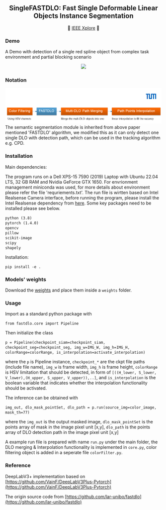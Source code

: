 
<div align="center">
<h2> SingleFASTDLO: Fast Single Deformable Linear Objects Instance Segmentation </h2>

 :page_with_curl:  [IEEE Xplore](https://ieeexplore.ieee.org/document/9830852)  :page_with_curl:	
</div>

### Demo
A Demo with detection of a single red spline object from complex task environment and partial blocking scenario
<div align="center">
<img src='demo.gif'>
</div>

### Notation 
<div align="center">
<img src='shema.png'>
</div>
The semantic segmentation module is inherited from above paper mentioned 'FASTDLO' algorithm, we modified this as it can only detect one single DLO with detection path, which can be used in the tracking algorithm e.g. CPD.

### Installation

Main dependencies:

The program runs on a Dell XPS-15 7590 (2019) Laptop with Ubuntu 22.04 LTS, 32 GB RAM and Nvidia GeForce GTX 1650. For envrionment management miniconda was used, for more details about environment please refer the file 'requriements.txt'. The run file is wirtten based on Intel Realsense Camera interface, before running the program, please install the Intel Realsense dependency from [here](https://dev.intelrealsense.com/docs/python2). Some key packages need to be installed please see below.
```
python (3.8)
pytorch (1.4.0)
opencv 
pillow 
scikit-image 
scipy 
shapely 
```

Installation:
```
pip install -e .
```

### Models' weights

Download the [weights](https://drive.google.com/file/d/1OVcro53E_8oJxRPHqGy619rBNoCD3rzT/view?usp=sharing) and place them inside a ```weights``` folder.


### Usage

Import as a standard python package with 
```
from fastdlo.core import Pipeline
```

Then initialize the class 
``` 
p = Pipeline(checkpoint_siam=checkpoint_siam, checkpoint_seg=checkpoint_seg, img_w=IMG_W, img_h=IMG_H, colorRange=colorRange, is_interpolation=activate_interpolation)
```
where the ```p``` is Pipeline instance, ```checkpoint_*``` are the ckpt file paths (include file name), ```img_w``` is frame width, ```img_h``` is frame height, ```colorRange``` is HSV limitation that should be detected, in form of ```[((H_lower, S_lower, V_lower),(H_upper, S_upper, V_upper)),..]```, and ```is_interpolation``` is the boolean variable that indicates whether the interpolation functionality should be activated.

The inference can be obtained with 
```
img_out, dlo_mask_pointSet, dlo_path = p.run(source_img=color_image, mask_th=77)
```
where the ```img_out``` is the output masked image, ```dlo_mask_pointSet``` is the points array of mask in the image pixel unit [x,y], ```dlo_path``` is the points array of DLO detection path in the image pixel unit [x,y]

A example run file is prepared with name ```run.py``` under the main folder, the DLO merging & Interpolation functionality is implemented in ```core.py```, color filtering object is added in a seperate file ```colorFilter.py```.

### Reference
DeepLabV3+ implementation based on [https://github.com/VainF/DeepLabV3Plus-Pytorch](https://github.com/VainF/DeepLabV3Plus-Pytorch)

The origin source code from [https://github.com/lar-unibo/fastdlo](https://github.com/lar-unibo/fastdlo)

